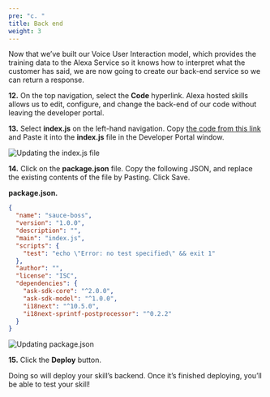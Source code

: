 ```yaml
---
pre: "c. "
title: Back end
weight: 3
---
```


Now that we’ve built our Voice User Interaction model, which provides
the training data to the Alexa Service so it knows how to interpret what
the customer has said, we are now going to create our back-end service
so we can return a response.

**12.** On the top navigation, select the **Code** hyperlink. Alexa
hosted skills allows us to edit, configure, and change the back-end of
our code without leaving the developer portal.

**13.** Select **index.js** on the left-hand navigation. Copy
[the code from this link](https://raw.githubusercontent.com/akersh-s/sample-skill-nodejs-sauce-boss/master/lambda/custom/index.js) and Paste it into the **index.js** file in the Developer
Portal window.

![Updating the **index.js** file](/images/a0-e11_12_create-index.js.gif)

**14.** Click on the **package.json** file. Copy the following JSON, and replace the existing contents of the file by Pasting. Click Save.

**package.json.**

``` JSON
{
  "name": "sauce-boss",
  "version": "1.0.0",
  "description": "",
  "main": "index.js",
  "scripts": {
    "test": "echo \"Error: no test specified\" && exit 1"
  },
  "author": "",
  "license": "ISC",
  "dependencies": {
    "ask-sdk-core": "^2.0.0",
    "ask-sdk-model": "^1.0.0",
    "i18next": "^10.5.0",
    "i18next-sprintf-postprocessor": "^0.2.2"
  }
}

```

![Updating **package.json**](/images/a0-e13_package.json.gif)

**15.** Click the **Deploy** button.

Doing so will deploy your skill’s backend. Once it’s finished deploying,
you’ll be able to test your skill!